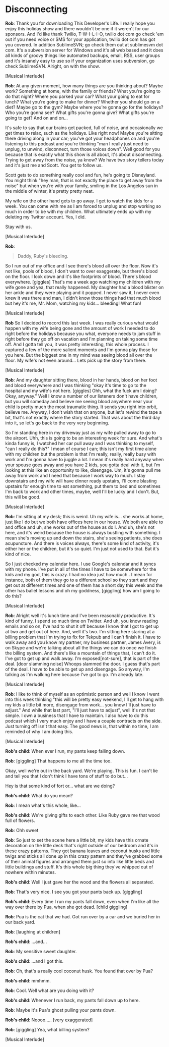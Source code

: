 # Disconnecting

**Rob**: Thank you for downloading This Developer's Life.  I really hope you enjoy this holiday show and there wouldn't be one if it weren't for our sponsors.  And I'd like thank Twilio, T-W-I-L-I-O, twilio dot com go check 'em out if you need voice or SMS for your application, twilio dot com has got you covered.  In addition SublimeSVN; go check them out at sublimesvm dot com.  It's a subversion server for Windows and it's all web based and it does all kinds of groovy things like automated backups, email, RSS, user groups and it's insanely easy to use so if your organization uses subversion, go check SublimeSVN.  Alright, on with the show.

[Musical Interlude]

**Rob**: At any given moment, how many things are you thinking about?  Maybe work?  Something at home, with the family or friends?  What you're going to do that night?  Where you parked your car?  What your going to eat for lunch?  What you're going to make for dinner?  Whether you should go on a diet?  Maybe go to the gym?  Maybe where you're gonna go for the holidays?  Who you're gonna see?  What gifts you're gonna give?  What gifts you're going to get?  And on and on...

It's safe to say that our brains get packed, full of noise, and occasionally we get times to relax, such as the holidays.  Like right now!  Maybe you're sitting there driving along in your car; you've got your headphones on and you're listening to this podcast and you're thinking "man I really just need to unplug, to unwind, disconnect, turn those voices down".  Well good for you because that is exactly what this show is all about, it's about disconnecting.  Trying to get away from the noise, ya know?  We have two story tellers today and it's just me and Scott.  You get to follow us.  

Scott gets to do something really cool and fun, he's going to Disneyland.  You might think "hey man, that is not exactly the place to get away from the noise" but when you're with your family, smiling in the Los Angelos sun in the middle of winter, it's pretty pretty neat.

My wife on the other hand gets to go away.  I get to watch the kids for a week.  You can come with me as I am forced to unplug and stop working so much in order to be with my children.  What ultimately ends up with my deleting my Twitter account.  Yes, I did.

Stay with us.

[Musical Interlude]

**Rob**: 

> Daddy, Ruby's bleeding.  

So I run out of my office and I see there's blood all over the floor.  Now it's not like, pools of blood, I don't want to over exaggerate, but there's blood on the floor.  I look down and it's like footprints of blood.  There's blood everywhere. [giggles]  That's me a week ago watching my children with my wife gone and yea, that really happened.  My daughter had a blood blister on her ankle and they were playing and it popped.  I never saw it, I never even knew it was there and man, I didn't know those things had that much blood but hey it's me, Mr. Mom, watching my kids... bleeding!  What fun!

[Musical Interlude]

**Rob** So I decided to record this last week.  I was really curious what would happen with my wife being gone and the amount of work I needed to do right before the holidays because you what, everyone needs to jam stuff in right before they go off on vacation and I'm planning on taking some time off.  And I gotta tell you, it was pretty interesting, this whole process.  I captured a few of the more salient moments and I'm gonna play those for you here.  But the biggest one in my mind was seeing blood all over the floor.  My wife's not even around... Lets pick up the story from there.

[Musical Interlude]

**Rob**: And my daughter sitting there, blood in her hands, blood on her foot and blood everywhere and I was thinking "okay it's time to go to the hospital and my wife's not here.  [giggles]  Ohh, what the fuck am I doing?  Okay, anyway."  Well I know a number of our listeners
don't have children, but you will someday and believe me seeing blood anywhere near your child is pretty much the most traumatic thing.  It sends you right into orbit, believe me.  Anyway, I don't wish that on anyone, but let's rewind the tape a bit, that's not exactly where the story started.  That was about the third day into it, so let's go back to the very very beginning.

So I'm standing here in my driveway just as my wife pulled away to go to the airport.  Uhh, this is going to be an interesting week for sure.  And what's kinda funny is, I watched her car pull away and I was thinking to myself, "can I really do this?"  I mean of course I can; this isn't my first time alone with my children but the problem is that I'm really, really, really busy with work and I'm gonna have to juggle a lot.  I mean it's really hard anyway when your spouse goes away and you have 2 kids, you gotta deal with it, but I'm looking at this like an opportunity to like, disengage.  Um, it's gonna pull me away from work and I need that because I work way to much.  I stay downstairs and my wife will have dinner ready upstairs, I'll come blasting upstairs for enough time to eat something, put them to bed and sometimes I'm back to work and other times, maybe, well I'll be lucky and I don't.  But, this will be good.

[Musical Interlude]

**Rob**: I'm sitting at my desk; this is weird.  Uh my wife is... she works at home, just like I do but we both have offices here in our house.  We both are able to and office and uh, she works out of the house as do I.  And uh, she's not here, and it's weird because the house is always bustling with something.  I mean she's moving up and down the stairs, she's seeing patients, she does acupuncture.  And there is voices always, there's some kind of activity, it's either her or the children, but it's so quiet.  I'm just not used to that.  But it's kind of nice.

So I just checked my calendar here.  I use Google's calendar and it syncs with my phone.  I've put in all of the times I have to be somewhere for the kids and my god, this is crazy.  I had no idea just how much.. I mean for instance, both of them they go to a different school so they start and they get out at different times and one of them has a short day this week and the other has ballet lessons and oh my goddness, [giggling] how am I going to do this?

[Musical Interlude]

**Rob**: Alright well it's lunch time and I've been reasonably productive.  It's kind of funny, I spend so much time on Twitter.  And uh, you know reading emails and so on, I've had to shut it off because I know that I got to get up at two and get out of here.  And, well it's two. I'm sitting here staring at a billing problem that I'm trying to fix for Tekpub and I can't finish it.  I have to walk away and you know my partner, my business partner, James Avery, is on Skype and we're talking about all the things we can do once we finish the billing system.  And there's like a mountain of things that, I can't do it.  I've got to get up and walk away.  I'm exposed[not-sure], that is part of the deal.  [door slamming noise] Whoops slammed the door.  I guess that's part of the deal.  I have to be able to get up and disengage.  So anyway, I'm talking as I'm walking here because I've got to go.  I'm already late.

[Musical Interlude]

**Rob**: I like to think of myself as an optimistic person and well I know I went into this week thinking "this will be pretty easy weekend, I'll get to hang with my kids a little bit more, disengage from work... you know I'll just have to adjust."  And while that last part, "I'll just have to adjust", well it's not that simple.  I own a business that I have to maintain.  I also have to do this podcast which I very much enjoy and I have a couple contracts on the side.  Just turning off isn't that easy.  The good news is, that within no time, I am reminded of why I am doing this.

[Musical Interlude]

**Rob's child**: When ever I run, my pants keep falling down.

**Rob**: [giggling] That happens to me all the time too.

Okay, well we're out in the back yard.  We're playing.  This is fun.  I can't lie and tell you that I don't think I have tons of stuff to do but...

Hey is that some kind of fort or... what are we doing? 

**Rob's child**: What do you mean?

**Rob**: I mean what's this whole, like...

**Rob's child**: We're giving gifts to each other.  Like Ruby gave me that wood full of flowers.

**Rob**: Ohh sweet

**Rob**: So just to set the scene here a little bit, my kids have this ornate decoration on the little deck that's right outside of our bedroom and it's in these crazy patterns.  They got banana leaves and coconut husks and little twigs and sticks all done up in this crazy pattern and they've grabbed some of their animal figures and arranged them just so into like little beds and little buildings and stuff.  It's this whole big thing they've whipped out of nowhere within minutes.

**Rob's child**: Well I just gave her the wood and the flowers all separated.

**Rob**: That's very nice.  I see you got your pants back up. [giggling]

**Rob's child**: Every time I run my pants fall down, even when I'm like all the way over there by Pua, when she got dead. [child giggling]

**Rob**: Pua is the cat that we had.  Got run over by a car and we buried her in our back yard.  

**Rob**: [laughing at children]

**Rob's child**: ...and...

**Rob**: My sensitive sweet daughter.

**Rob's child**: ...and I got this.

**Rob**: Oh, that's a really cool coconut husk.  You found that over by Pua?

**Rob's child**: mmhmm.

**Rob**: Cool.  Well what are you doing with it?

**Rob's child**: Whenever I run back, my pants fall down up to here.

**Rob**: Maybe it's Pua's ghost pulling your pants down.

**Rob's child**: Noooo..... [very exaggerated]

**Rob**: [giggling]  Yea, what billing system?

[Musical Interlude]

